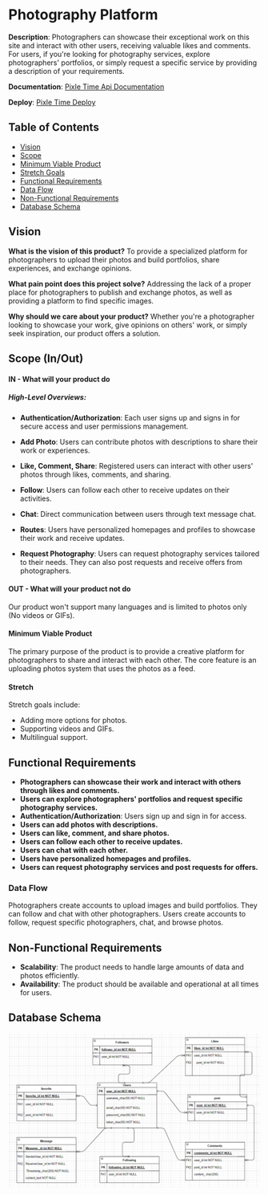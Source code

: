 # Photography Platform

**Description**: Photographers can showcase their exceptional work on this site and interact with other users, receiving valuable likes and comments. For users, if you're looking for photography services, explore photographers' portfolios, or simply request a specific service by providing a description of your requirements.


**Documentation**: [Pixle Time Api Documentation](https://photography-documentation.gitbook.io/pixle-time/)

**Deploy**: [Pixle Time Deploy](https://pixle-time.onrender.com)

## Table of Contents
- [Vision](#vision)
- [Scope](#scope)
- [Minimum Viable Product](#minimum-viable-product)
- [Stretch Goals](#stretch-goals)
- [Functional Requirements](#functional-requirements)
- [Data Flow](#data-flow)
- [Non-Functional Requirements](#non-functional-requirements)
- [Database Schema](#database-schema)



## Vision

**What is the vision of this product?**
To provide a specialized platform for photographers to upload their photos and build portfolios, share experiences, and exchange opinions.

**What pain point does this project solve?**
Addressing the lack of a proper place for photographers to publish and exchange photos, as well as providing a platform to find specific images.

**Why should we care about your product?**
Whether you're a photographer looking to showcase your work, give opinions on others' work, or simply seek inspiration, our product offers a solution.

## Scope (In/Out)

#### IN - What will your product do

##### High-Level Overviews:

- **Authentication/Authorization**: Each user signs up and signs in for secure access and user permissions management.

- **Add Photo**: Users can contribute photos with descriptions to share their work or experiences.

- **Like, Comment, Share**: Registered users can interact with other users' photos through likes, comments, and sharing.

- **Follow**: Users can follow each other to receive updates on their activities.

- **Chat**: Direct communication between users through text message chat.

- **Routes**: Users have personalized homepages and profiles to showcase their work and receive updates.

- **Request Photography**: Users can request photography services tailored to their needs. They can also post requests and receive offers from photographers.

#### OUT - What will your product not do

Our product won't support many languages and is limited to photos only (No videos or GIFs).

#### Minimum Viable Product

The primary purpose of the product is to provide a creative platform for photographers to share and interact with each other. The core feature is an uploading photos system that uses the photos as a feed.

#### Stretch

Stretch goals include:

- Adding more options for photos.
- Supporting videos and GIFs.
- Multilingual support.

## Functional Requirements

- **Photographers can showcase their work and interact with others through likes and comments.**
- **Users can explore photographers' portfolios and request specific photography services.**
- **Authentication/Authorization**: Users sign up and sign in for access.
- **Users can add photos with descriptions.**
- **Users can like, comment, and share photos.**
- **Users can follow each other to receive updates.**
- **Users can chat with each other.**
- **Users have personalized homepages and profiles.**
- **Users can request photography services and post requests for offers.**

### Data Flow

Photographers create accounts to upload images and build portfolios. They can follow and chat with other photographers. Users create accounts to follow, request specific photographers, chat, and browse photos.

## Non-Functional Requirements

- **Scalability**: The product needs to handle large amounts of data and photos efficiently.
- **Availability**: The product should be available and operational at all times for users.

## Database Schema

![Schema](./assests/database.png)